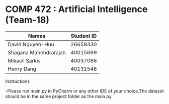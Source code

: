 # COMP 472 : Artificial Intelligence (Team-18)

Names        | Student ID
------------ | -------------
David Nguyen-Huu | 26659330
Shagana Mahendrarajah | 40015699
Mikaeil Sarkis        | 40037086
Henry Dang        | 40131548




Instructions

-Please run main.py in PyCharm or any other IDE of your choice.The dataset should be in the same project folder as the main.py.
